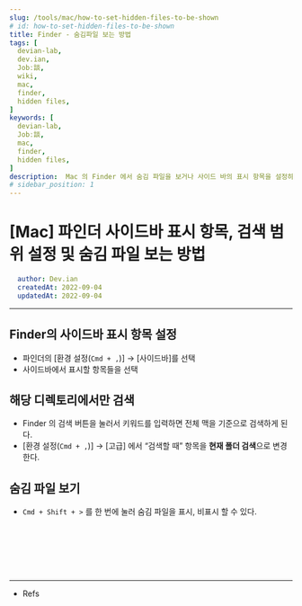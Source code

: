 ```yaml
---
slug: /tools/mac/how-to-set-hidden-files-to-be-shown
# id: how-to-set-hidden-files-to-be-shown
title: Finder - 숨김파일 보는 방법
tags: [
  devian-lab, 
  dev.ian,
  Jobː談,
  wiki,
  mac,
  finder,
  hidden files,
]
keywords: [
  devian-lab,
  Jobː談,
  mac,
  finder,
  hidden files,
]
description:  Mac 의 Finder 에서 숨김 파일을 보거나 사이드 바의 표시 항목을 설정하도록 하는 방법에 대해 정리한다.
# sidebar_position: 1
---
```


<!--title -->
# [Mac] 파인더 사이드바 표시 항목, 검색 범위 설정 및 숨김 파일 보는 방법
<!--//title -->

<!-- 
```json
{
  "author": "Dev.ian",
  "createdAt": "2022-09-04",
  "updatedAt": "2022-09-04"
}
``` 
-->

```yaml
  author: Dev.ian
  createdAt: 2022-09-04
  updatedAt: 2022-09-04
```

---

## Finder의 사이드바 표시 항목 설정

  - 파인더의 [환경 설정(`Cmd + ,`)] → [사이드바]를 선택
  - 사이드바에서 표시할 항목들을 선택

## 해당 디렉토리에서만 검색

- Finder 의 검색 버튼을 눌러서 키워드를 입력하면 전체 맥을 기준으로 검색하게 된다.
- [환경 설정(`Cmd + ,`)] → [고급] 에서 “검색할 때” 항목을 **현재 폴더 검색**으로 변경한다.

## 숨김 파일 보기

- `Cmd + Shift + >` 를 한 번에 눌러 숨김 파일을 표시, 비표시 할 수 있다.





<br /><br /><br /><br /><br />

---
- Refs